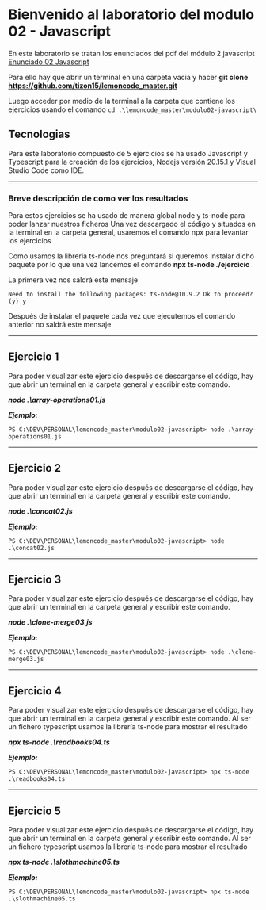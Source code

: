 # Bienvenido al laboratorio del modulo 02 - Javascript

En este laboratorio se tratan los enunciados del pdf del módulo 2 javascript
[Enunciado 02 Javascript](https://github.com/tizon15/lemoncode_master/blob/laboratorios/modulo02-javascript/02-enunciado-ejercicios-laboratorio.pdf)

Para ello hay que abrir un terminal en una carpeta vacia y hacer **git clone https://github.com/tizon15/lemoncode_master.git**

Luego acceder por medio de la terminal a la carpeta que contiene los ejercicios usando el comando `cd .\lemoncode_master\modulo02-javascript\`

## Tecnologias

Para este laboratorio compuesto de 5 ejercicios se ha usado Javascript y Typescript para la creación de los ejercicios, Nodejs versión 20.15.1 y Visual Studio Code como IDE.

---

### Breve descripción de como ver los resultados

Para estos ejercicios se ha usado de manera global node y ts-node para poder lanzar nuestros ficheros
Una vez descargado el código y situados en la terminal en la carpeta general, usaremos el comando npx para levantar los ejercicios

Como usamos la libreria ts-node nos preguntará si queremos instalar dicho paquete por lo que una vez lancemos el comando **npx ts-node ./ejercicio**

La primera vez nos saldrá este mensaje

`Need to install the following packages:
ts-node@10.9.2
Ok to proceed? (y) y`

Después de instalar el paquete cada vez que ejecutemos el comando anterior no saldrá este mensaje

---

## Ejercicio 1

Para poder visualizar este ejercicio después de descargarse el código, hay que abrir un terminal en la carpeta general y escribir este comando.

***node .\array-operations01.js***

***Ejemplo:***

`PS C:\DEV\PERSONAL\lemoncode_master\modulo02-javascript> node .\array-operations01.js`

---

## Ejercicio 2

Para poder visualizar este ejercicio después de descargarse el código, hay que abrir un terminal en la carpeta general y escribir este comando.

***node .\concat02.js***

***Ejemplo:***

`PS C:\DEV\PERSONAL\lemoncode_master\modulo02-javascript> node .\concat02.js`

---

## Ejercicio 3

Para poder visualizar este ejercicio después de descargarse el código, hay que abrir un terminal en la carpeta general y escribir este comando.

***node .\clone-merge03.js***

***Ejemplo:***

`PS C:\DEV\PERSONAL\lemoncode_master\modulo02-javascript> node .\clone-merge03.js `

---

## Ejercicio 4

Para poder visualizar este ejercicio después de descargarse el código, hay que abrir un terminal en la carpeta general y escribir este comando.
Al ser un fichero typescript usamos la librería ts-node para mostrar el resultado

***npx ts-node .\readbooks04.ts***

***Ejemplo:***

`PS C:\DEV\PERSONAL\lemoncode_master\modulo02-javascript> npx ts-node .\readbooks04.ts`

---

## Ejercicio 5

Para poder visualizar este ejercicio después de descargarse el código, hay que abrir un terminal en la carpeta general y escribir este comando.
Al ser un fichero typescript usamos la librería ts-node para mostrar el resultado

***npx ts-node .\slothmachine05.ts***

***Ejemplo:***

`PS C:\DEV\PERSONAL\lemoncode_master\modulo02-javascript> npx ts-node .\slothmachine05.ts`
